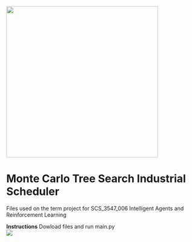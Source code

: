 <img class="img-responsive" src = "https://deploy-pdf.s3.amazonaws.com/utscs.png" width="400"/>

# Monte Carlo Tree Search Industrial Scheduler
Files used on the term project for SCS_3547_006 Intelligent Agents and Reinforcement Learning

<b>Instructions</b>
Dowload files and run main.py
<br>
<img class="img-responsive" src = "https://elasticbeanstalk-us-east-1-778754117527.s3.amazonaws.com/mcts.jpg"/>
